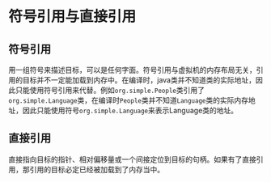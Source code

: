 # 符号引用与直接引用

## 符号引用

用一组符号来描述目标，可以是任何字面。符号引用与虚拟机的内存布局无关，引用的目标并不一定能加载到内存中。在编译时，java类并不知道类的实际地址，因此只能使用符号引用来代替。例如`org.simple.People`类引用了`org.simple.Language`类，在编译时`People`类并不知道`Language`类的实际内存地址，因此只能使用符号`org.simple.Language`来表示Language类的地址。

## 直接引用

直接指向目标的指针、相对偏移量或一个间接定位到目标的句柄。如果有了直接引用，那引用的目标必定已经被加载到了内存当中。